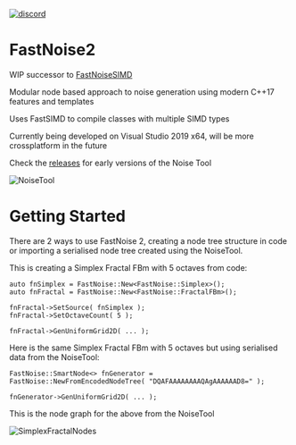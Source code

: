 [![discord](https://img.shields.io/discord/703636892901441577?style=flat-square&logo=discord "Discord")](https://discord.gg/SHVaVfV)

# FastNoise2

WIP successor to [FastNoiseSIMD](https://github.com/Auburn/FastNoiseSIMD)

Modular node based approach to noise generation using modern C++17 features and templates

Uses FastSIMD to compile classes with multiple SIMD types

Currently being developed on Visual Studio 2019 x64, will be more crossplatform in the future

Check the [releases](https://github.com/Auburns/FastNoise2/releases) for early versions of the Noise Tool

![NoiseTool](https://user-images.githubusercontent.com/1349548/84082690-31196780-a9d8-11ea-8db7-168e27599f90.png)

# Getting Started

There are 2 ways to use FastNoise 2, creating a node tree structure in code or importing a serialised node tree created using the NoiseTool.

This is creating a Simplex Fractal FBm with 5 octaves from code:
```
auto fnSimplex = FastNoise::New<FastNoise::Simplex>();
auto fnFractal = FastNoise::New<FastNoise::FractalFBm>();

fnFractal->SetSource( fnSimplex );
fnFractal->SetOctaveCount( 5 );

fnFractal->GenUniformGrid2D( ... );
```

Here is the same Simplex Fractal FBm with 5 octaves but using serialised data from the NoiseTool:
```
FastNoise::SmartNode<> fnGenerator = FastNoise::NewFromEncodedNodeTree( "DQAFAAAAAAAAQAgAAAAAAD8=" );

fnGenerator->GenUniformGrid2D( ... );
```
This is the node graph for the above from the NoiseTool

![SimplexFractalNodes](https://user-images.githubusercontent.com/1349548/90897006-72f16180-e3bc-11ea-8cc3-a68daed7b6c1.png)
